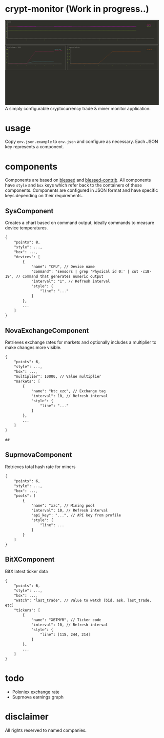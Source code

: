 # crypt-monitor (Work in progress..)
![screenshot](screenshot.png)
A simply configurable cryptocurrency trade & miner monitor application.

# usage
Copy `env.json.example` to `env.json` and configure as necessary. Each JSON key
represents a component.

# components
Components are based on [blessed](https://github.com/chjj/blessed/) and [blessed-contrib](https://github.com/yaronn/blessed-contrib/).
All components have `style` and `box` keys which refer back to the containers of these components.
Components are configured in JSON format and have specific keys depending on their requirements.

## SysComponent
Creates a chart based on command output, ideally commands to measure device temperatures.
```
{
    "points": 8,
    "style": ...,
    "box": ...,
    "devices": [
        {
            "name": "CPU", // Device name
            "command": "sensors | grep 'Physical id 0:' | cut -c18-19", // Command that generates numeric output
            "interval": "1", // Refresh interval
            "style": {
                "line": "..."
            }
        },
        ...
    ]
}
```

## NovaExchangeComponent
Retrieves exchange rates for markets and optionally includes a multiplier to make changes more visible.
```
{
    "points": 6,
    "style": ...,
    "box": ...,
    "multiplier": 10000, // Value multiplier
    "markets": [
        {
            "name": "btc_xzc", // Exchange tag
            "interval": 10, // Refresh interval
            "style": {
                "line": "..."
            }
        },
        ...
    ]
}

## 
```

## SuprnovaComponent
Retrieves total hash rate for miners
```
{
    "points": 6,
    "style": ...,
    "box": ...,
    "pools": [
        {
            "name": "xzc", // Mining pool
            "interval": 10, // Refresh interval
            "api_key": "...", // API key from profile
            "style": {
                "line": ...
            }
        }
    ]
}
```

## BitXComponent
BitX latest ticker data
```
{
    "points": 6,
    "style": ...,
    "box": ...,
    "watch": "last_trade", // Value to watch (bid, ask, last_trade, etc)
    "tickers": [
        {
            "name": "XBTMYR", // Ticker code
            "interval": 10, // Refresh interval
            "style": {
                "line": [115, 244, 214]
            }
        },
        ...
    ]
}
```

# todo
* Poloniex exchange rate
* Suprnova earnings graph

# disclaimer
All rights reserved to named companies.
